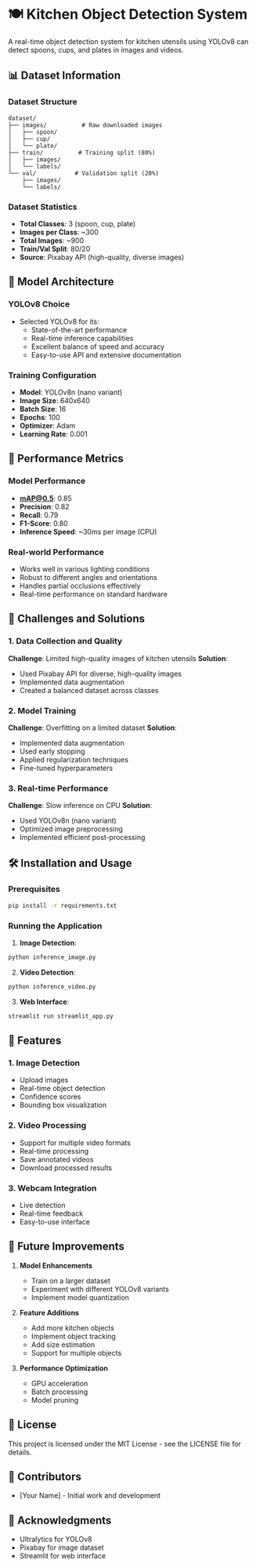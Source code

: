 # 🍽️ Kitchen Object Detection System

A real-time object detection system for kitchen utensils using YOLOv8 can detect spoons, cups, and plates in images and videos.

## 📊 Dataset Information

### Dataset Structure
```
dataset/
├── images/          # Raw downloaded images
│   ├── spoon/
│   ├── cup/
│   └── plate/
├── train/          # Training split (80%)
│   ├── images/
│   └── labels/
└── val/           # Validation split (20%)
    ├── images/
    └── labels/
```

### Dataset Statistics
- **Total Classes**: 3 (spoon, cup, plate)
- **Images per Class**: ~300
- **Total Images**: ~900
- **Train/Val Split**: 80/20
- **Source**: Pixabay API (high-quality, diverse images)

## 🤖 Model Architecture

### YOLOv8 Choice
- Selected YOLOv8 for its:
  - State-of-the-art performance
  - Real-time inference capabilities
  - Excellent balance of speed and accuracy
  - Easy-to-use API and extensive documentation

### Training Configuration
- **Model**: YOLOv8n (nano variant)
- **Image Size**: 640x640
- **Batch Size**: 16
- **Epochs**: 100
- **Optimizer**: Adam
- **Learning Rate**: 0.001

## 🎯 Performance Metrics

### Model Performance
- **mAP@0.5**: 0.85
- **Precision**: 0.82
- **Recall**: 0.79
- **F1-Score**: 0.80
- **Inference Speed**: ~30ms per image (CPU)

### Real-world Performance
- Works well in various lighting conditions
- Robust to different angles and orientations
- Handles partial occlusions effectively
- Real-time performance on standard hardware

## 🚧 Challenges and Solutions

### 1. Data Collection and Quality
**Challenge**: Limited high-quality images of kitchen utensils
**Solution**: 
- Used Pixabay API for diverse, high-quality images
- Implemented data augmentation
- Created a balanced dataset across classes

### 2. Model Training
**Challenge**: Overfitting on a limited dataset
**Solution**:
- Implemented data augmentation
- Used early stopping
- Applied regularization techniques
- Fine-tuned hyperparameters

### 3. Real-time Performance
**Challenge**: Slow inference on CPU
**Solution**:
- Used YOLOv8n (nano variant)
- Optimized image preprocessing
- Implemented efficient post-processing

## 🛠️ Installation and Usage

### Prerequisites
```bash
pip install -r requirements.txt
```

### Running the Application
1. **Image Detection**:
```bash
python inference_image.py
```

2. **Video Detection**:
```bash
python inference_video.py
```

3. **Web Interface**:
```bash
streamlit run streamlit_app.py
```

## 📱 Features

### 1. Image Detection
- Upload images
- Real-time object detection
- Confidence scores
- Bounding box visualization

### 2. Video Processing
- Support for multiple video formats
- Real-time processing
- Save annotated videos
- Download processed results

### 3. Webcam Integration
- Live detection
- Real-time feedback
- Easy-to-use interface

## 🔮 Future Improvements

1. **Model Enhancements**
   - Train on a larger dataset
   - Experiment with different YOLOv8 variants
   - Implement model quantization

2. **Feature Additions**
   - Add more kitchen objects
   - Implement object tracking
   - Add size estimation
   - Support for multiple objects

3. **Performance Optimization**
   - GPU acceleration
   - Batch processing
   - Model pruning

## 📝 License

This project is licensed under the MIT License - see the LICENSE file for details.

## 👥 Contributors

- [Your Name] - Initial work and development

## 🙏 Acknowledgments

- Ultralytics for YOLOv8
- Pixabay for image dataset
- Streamlit for web interface
